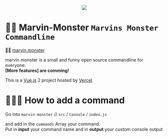 <p align="center"><a href="https://yourweb.monster" target="_blank">
<img src="https://i.imgur.com/yi9xl4X.png">
</a></p>

# 🤵🏻 Marvin-Monster `Marvins Monster Commandline`

👨‍💻 [marvin.monster](https://marvin.monster)

marvin.monster is a small and funny open source commandline for everyone.
<br/>
<strong>[More features] are comming!</strong>

This is a [Vue.js](https://vuejs.org/) 2 project hosted by [Vercel](https://vercel.com/).

# 👨🏼‍🦯 How to add a command
Go into ```marvin-monster``` // ```src``` / ```Console``` / ```index.js```

and add in the `commands` Array your command. 
<br/>
Put in <strong>input</strong> your command name and in <strong>output</strong> your custom console output
